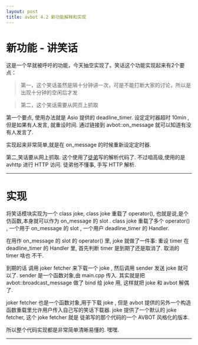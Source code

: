 ```yaml
---
layout: post
title: avbot 4.2 新功能解释和实现
---
```

# 新功能 - 讲笑话

这是一个早就被呼吁的功能，今天抽空实现了。笑话这个功能实现起来有2个要点：
  > 第一，这个笑话虽然是隔十分钟讲一次，可是不能打断大家的讨论，所以是出现十分钟的空闲后才发

  > 第二，这个笑话需要从网页上抓取
  
第一个要点, 使用办法就是 Asio 提供的 deadline_timer. 
设定定时器超时 10min , 但是如果有人发言, 就重设时间. 通过链接到 avbot::on_message 就可以知道有没有人发言了.

实现起来非常简单,就是在 on_message 的时候重新设定定时器.

第二,笑话要从网上抓取. 这个使用了[徒弟](http://github.com/ericsimith/avjoke)写的解析代码了. 不过咱高级,使用的是 avhttp 进行 HTTP 访问. 徒弟他不懂事, 手写 HTTP 解析.

---
# 实现

将笑话模块实现为一个 class joke,  class joke 重载了 operator(), 也就是说,是个仿函数,本身就可以作为 on_message 的 slot . class joke 重载了多个 operator() , 一个用于 on_message 的 slot , 一个用户 deadline_timer 的 Handler. 

在用作 on_message 的 slot 的 operator() 里, joke 就做了一件事: 重设 timer
在 deadline_timer 的 Handler 里, 首先判断 timer 是到期了还是取消了. 取消的 timer 啥也 不干.

到期的话 调用 joker fetcher 来下载一个 joke , 然后调用 sender 发送 joke 就可以了. sender 是一个函数对象,由 main.cpp 传入. 其实就是把 avbot::broadcast_message 做了 bind 给 joke 用, 这样就把 joke 和 avbot 解偶了.

joker fetcher 也是一个函数对象,用于下载 joke , 但是 avbot 提供的另外一个构造函数重载里允许用户传入自己写的笑话下载器.
joke 提供了一个默认的 joke fetcher, 这个 joke fetcher 就是 徒弟写的那个代码的一个 AVBOT 风格化的版本.


所以整个代码实现都是非常简单清晰易懂的. 嘿嘿.



---


